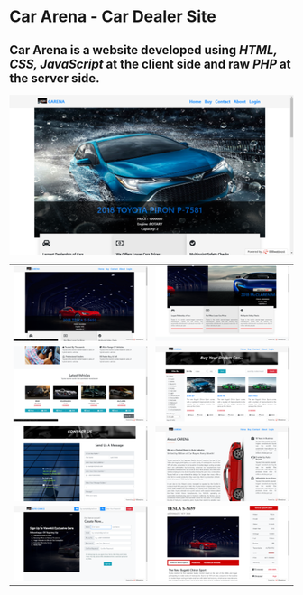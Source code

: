 # Car Arena - Car Dealer Site

## Car Arena is a website developed using *HTML, CSS, JavaScript* at the client side and raw *PHP* at the server side.

<img src="docs/image/sc1.png" width=auto height=auto/>

<table>
  <tr>
    <td>
      <img src="docs/image/sc2.png" width=auto/>
    </td>
    <td>
      <img src="docs/image/sc3.png" width=auto/>
    </td>
  </tr>  
  
  <tr>
    <td>
      <img src="docs/image/sc4.png" width=auto/>
    </td>
    <td>
      <img src="docs/image/sc5.png" width=auto/>
    </td>
  </tr>  
  <tr>
    <td>
      <img src="docs/image/sc7.png" width=auto/>
    </td>
    <td>
      <img src="docs/image/sc9.png" width=auto/>
    </td>
  </tr>  
  <tr>
    <td>
      <img src="docs/image/sc11.png" width=auto/>
    </td>
    <td>
      <img src="docs/image/sc14.png" width=auto/>
    </td>
  </tr>

</table>
